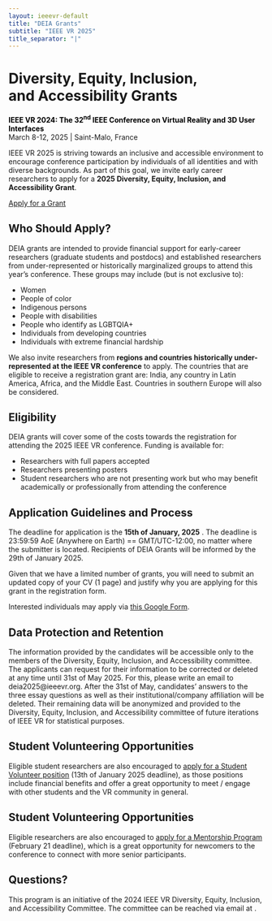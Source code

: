 ```yaml
---
layout: ieeevr-default
title: "DEIA Grants"
subtitle: "IEEE VR 2025"
title_separator: "|"
---
```

<script type="text/javascript">  

    $(document).ready(function(){
		var email = ""; 
		var domain = "ieeevr.org"; 

		email = "deia2025"; 		
		$(".deia").html("<span class='text-nowrap'><a href=javascript:location='" + "mail" + "to:" + email + "@" + domain + "'><i class='fas fa-fw fa-envelope-square emailIcon' style=''></i><i class='emailText'>" + email + "@" + domain + "</a></i></span>");   
	});
</script>

<div>
    <h1>Diversity, Equity, Inclusion, <br />and Accessibility Grants<div class="floatRight"><span class="deia"></span></div></h1>    
    <p>
        <strong style="color: black">IEEE VR 2024: The 32<sup>nd</sup> IEEE Conference on Virtual Reality and 3D User Interfaces </strong>
        <br>
        March 8-12, 2025 | Saint-Malo, France
        <br>
    </p>
    <p>
        IEEE VR 2025 is striving towards an inclusive and accessible environment to encourage conference participation by individuals of all identities and with diverse backgrounds. As part of this goal, we invite early career researchers to apply for a <strong>2025 Diversity, Equity, Inclusion, and Accessibility Grant</strong>. 
    </p>
    <p class="alignCenter"><a href="https://forms.gle/SDcsZgiSMVVzzUjW6" class="btn btn--info" target="_blank">Apply for a Grant</a></p>    
    <h2>Who Should Apply?</h2>
    <p>
        DEIA grants are intended to provide financial support for early-career researchers (graduate students and postdocs) and established researchers from under-represented or historically marginalized groups to attend this year’s conference. These groups may include (but is not exclusive to):
    </p>
    <ul>
        <li>Women</li>
        <li>People of color</li>
        <li>Indigenous persons</li>
        <li>People with disabilities</li>
        <li>People who identify as LGBTQIA+</li>
        <li>Individuals from developing countries</li>
        <li>Individuals with extreme financial hardship</li>
    </ul>    
    <p> 
        We also invite researchers from <strong>regions and countries historically under-represented at the IEEE VR conference</strong> to apply. The countries that are eligible to receive a registration grant are: India, any country in Latin America, Africa, and the Middle East. Countries in southern Europe will also be considered.
    </p>    
    <h2>Eligibility</h2>
    <p>
        DEIA grants  will cover some of the costs towards the registration for attending the 2025 IEEE VR conference. Funding is available for:
    </p>
    <ul>
        <li>Researchers with full papers accepted</li>
        <li>Researchers presenting posters</li>
        <li>Student researchers who are not presenting work but who may benefit academically or professionally from attending the conference</li>
    </ul>    
    <h2>Application Guidelines and Process</h2>
    <p>
        The deadline for application is the <strong>15th of January, 2025</strong> . The deadline is 23:59:59 AoE (Anywhere on Earth) == GMT/UTC-12:00, no matter where the submitter is located. Recipients of DEIA Grants will be informed by the 29th of January 2025. 
    </p>
    <p>
        Given that we have a limited number of grants, you will need to submit an updated copy of your CV (1 page) and justify why you are applying for this grant in  the registration form. 
    </p>
    <p>
        Interested individuals may apply via <a href="https://forms.gle/6hhHKXR9Jjrr1vQX8">this Google Form</a>.
    </p>
    <h2>Data Protection and Retention</h2>
    <p>
        The information provided by the candidates will be accessible only to the members of the Diversity, Equity, Inclusion, and Accessibility committee. The applicants can request for their information to be corrected or deleted at any time until 31st of May 2025. For this, please write an email to deia2025@ieeevr.org. After the 31st of May, candidates’ answers to the three essay questions as well as their institutional/company affiliation will be deleted. Their remaining data will be anonymized and provided to the Diversity, Equity, Inclusion, and Accessibility committee of future iterations of IEEE VR for statistical purposes.  
    </p>
    <h2>Student Volunteering Opportunities</h2>
    <p>
        Eligible student researchers are also encouraged to <a href="{{ "/contribute/studentVolunteers" | relative_url }}">apply for a Student Volunteer position</a> (13th of January 2025 deadline), as those positions include financial benefits and offer a great opportunity to meet / engage with other students and the VR community in general.
    </p> 
    <h2>Student Volunteering Opportunities</h2>
    <p>
        Eligible researchers are also encouraged to <a href="{{ "/attend/mentoring" | relative_url }}">apply for a Mentorship Program</a> (February 21 deadline), which is a great opportunity for newcomers to the conference to connect with more senior participants.
    </p>   
    <h2>Questions?</h2>
    <p>
        This program is an initiative of the 2024 IEEE VR Diversity, Equity, Inclusion, and Accessibility Committee. The committee can be reached via email at <span class="deia"></span>.
    </p>
</div>